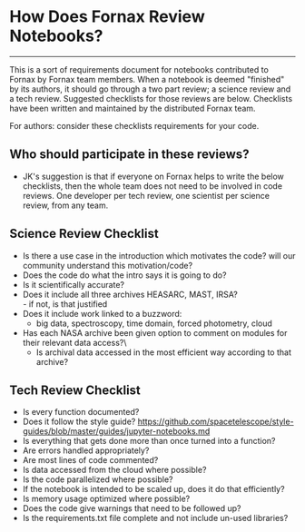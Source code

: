 # How Does Fornax Review Notebooks?
***

This is a sort of requirements document for notebooks contributed to Fornax by Fornax team members.  When a notebook is deemed "finished" by its authors, it should go through a two part review; a science review and a tech review.  Suggested checklists for those reviews are below. Checklists have been written and maintained by the distributed Fornax team.

For authors: consider these checklists requirements for your code.

## Who should participate in these reviews?
- JK's suggestion is that if everyone on Fornax helps to write the below checklists, then the whole team does not need to be involved in code reviews.  One developer per tech review, one scientist per science review, from any team.
  


## Science Review Checklist
- Is there a use case in the introduction which motivates the code?  will our community understand this motivation/code?
- Does the code do what the intro says it is going to do?
- Is it scientifically accurate?
- Does it include all three archives HEASARC, MAST, IRSA?\
      - if not, is that justified
- Does it include work linked to a buzzword:
	- big data, spectroscopy, time domain, forced photometry, cloud
- Has each NASA archive been given option to comment on modules for their relevant data access?\
	- Is archival data accessed in the most efficient way according to that archive?
## Tech Review Checklist
- Is every function documented?
- Does it follow the style guide? https://github.com/spacetelescope/style-guides/blob/master/guides/jupyter-notebooks.md
- Is everything that gets done more than once turned into a function?
- Are errors handled appropriately?
- Are most lines of code commented?
- Is data accessed from the cloud where possible?
- Is the code parallelized where possible?
- If the notebook is intended to be scaled up, does it do that efficiently?
- Is memory usage optimized where possible? 
- Does the code give warnings that need to be followed up?
- Is the requirements.txt file complete and not include un-used libraries?

```python

```
